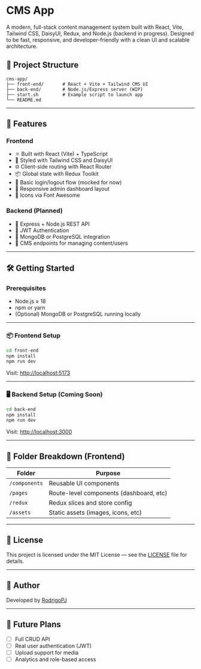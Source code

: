 # CMS App

A modern, full-stack content management system built with React, Vite, Tailwind CSS, DaisyUI, Redux, and Node.js (backend in progress). Designed to be fast, responsive, and developer-friendly with a clean UI and scalable architecture.

## 🧱 Project Structure

```
cms-app/
├── front-end/       # React + Vite + Tailwind CMS UI
├── back-end/        # Node.js/Express server (WIP)
├── start.sh         # Example script to launch app
└── README.md
```

---

## 🚀 Features

### Frontend
- ⚛️ Built with React (Vite) + TypeScript
- 🎨 Styled with Tailwind CSS and DaisyUI
- 🌐 Client-side routing with React Router
- 📦 Global state with Redux Toolkit
- 🔐 Basic login/logout flow (mocked for now)
- 🎨 Responsive admin dashboard layout
- 🎯 Icons via Font Awesome

### Backend (Planned)
- 🚀 Express + Node.js REST API
- 🔐 JWT Authentication
- 💾 MongoDB or PostgreSQL integration
- 📁 CMS endpoints for managing content/users

---

## 🛠️ Getting Started

### Prerequisites

- Node.js ≥ 18
- npm or yarn
- (Optional) MongoDB or PostgreSQL running locally

---

### 📦 Frontend Setup

```bash
cd front-end
npm install
npm run dev
```

Visit: [http://localhost:5173](http://localhost:5173)

---

### 🖥️ Backend Setup (Coming Soon)

```bash
cd back-end
npm install
npm run dev
```

Visit: [http://localhost:3000](http://localhost:3000)

---

## 📁 Folder Breakdown (Frontend)

| Folder           | Purpose                               |
|------------------|----------------------------------------|
| `/components`    | Reusable UI components                 |
| `/pages`         | Route-level components (dashboard, etc)|
| `/redux`         | Redux slices and store config          |
| `/assets`        | Static assets (images, icons, etc)     |

---

## 📜 License

This project is licensed under the MIT License — see the [LICENSE](LICENSE) file for details.

---

## 🙋 Author

Developed by [RodrigoPJ](https://github.com/RodrigoPJ)

---

## 🧭 Future Plans

- [ ] Full CRUD API
- [ ] Real user authentication (JWT)
- [ ] Upload support for media
- [ ] Analytics and role-based access

